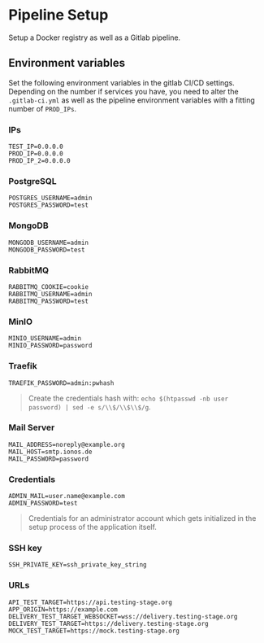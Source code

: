 # Pipeline Setup

Setup a Docker registry as well as a Gitlab pipeline.

## Environment variables

Set the following environment variables in the gitlab CI/CD settings. Depending on the number if services you have, you need to alter the `.gitlab-ci.yml` as well as the pipeline environment variables with a fitting number of `PROD_IPs`.

### IPs
    TEST_IP=0.0.0.0
    PROD_IP=0.0.0.0
    PROD_IP_2=0.0.0.0

### PostgreSQL
    POSTGRES_USERNAME=admin
    POSTGRES_PASSWORD=test

### MongoDB
    MONGODB_USERNAME=admin
    MONGODB_PASSWORD=test

### RabbitMQ
    RABBITMQ_COOKIE=cookie
    RABBITMQ_USERNAME=admin
    RABBITMQ_PASSWORD=test

### MinIO
    MINIO_USERNAME=admin
    MINIO_PASSWORD=password

### Traefik
    TRAEFIK_PASSWORD=admin:pwhash

> Create the credentials hash with: `echo $(htpasswd -nb user password) | sed -e s/\\$/\\$\\$/g`.

### Mail Server
    MAIL_ADDRESS=noreply@example.org
    MAIL_HOST=smtp.ionos.de
    MAIL_PASSWORD=password

### Credentials
    ADMIN_MAIL=user.name@example.com
    ADMIN_PASSWORD=test

> Credentials for an administrator account which gets initialized in the setup process of the application itself. 

###  SSH key
    SSH_PRIVATE_KEY=ssh_private_key_string

### URLs
    API_TEST_TARGET=https://api.testing-stage.org
    APP_ORIGIN=https://example.com
    DELIVERY_TEST_TARGET_WEBSOCKET=wss://delivery.testing-stage.org
    DELIVERY_TEST_TARGET=https://delivery.testing-stage.org
    MOCK_TEST_TARGET=https://mock.testing-stage.org
